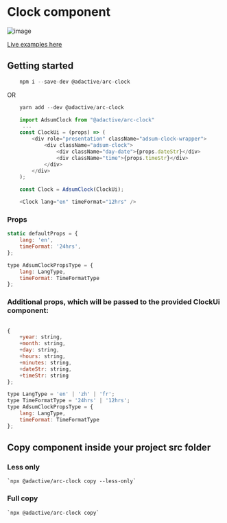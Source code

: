 # Clock component

![image](https://user-images.githubusercontent.com/6003532/39854315-ce02252c-5459-11e8-826a-f59717fbff0f.png)

[Live examples here](https://adactivesas.github.io/adsum-react-components/packages/adsum-clock/examples/index.html)

## Getting started

```javascript
    npm i --save-dev @adactive/arc-clock
```
OR
```javascript
    yarn add --dev @adactive/arc-clock
```

```javascript
    import AdsumClock from "@adactive/arc-clock"
     ...
    const ClockUi = (props) => (
        <div role="presentation" className="adsum-clock-wrapper">
            <div className="adsum-clock">
                <div className="day-date">{props.dateStr}</div>
                <div className="time">{props.timeStr}</div>
            </div>
        </div>
    );

    const Clock = AdsumClock(ClockUi);

    <Clock lang="en" timeFormat="12hrs" />
```

### Props
 
```javascript
static defaultProps = {
    lang: 'en',
    timeFormat: '24hrs',
};

type AdsumClockPropsType = {
    lang: LangType,
    timeFormat: TimeFormatType
};
```

### Additional props, which will be passed to the provided ClockUi component:

```javascript

{
    +year: string,
    +month: string,
    +day: string,
    +hours: string,
    +minutes: string,
    +dateStr: string,
    +timeStr: string
};

```

```javascript
type LangType = 'en' | 'zh' | 'fr';
type TimeFormatType = '24hrs' | '12hrs';
type AdsumClockPropsType = {
    lang: LangType,
    timeFormat: TimeFormatType
};
```


## Copy component inside your project src folder  

### Less only
    `npx @adactive/arc-clock copy --less-only`
    
### Full copy
    `npx @adactive/arc-clock copy`
